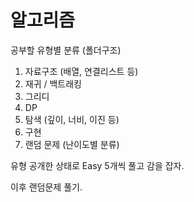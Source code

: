 # 알고리즘

공부할 유형별 분류 (폴더구조)

1. 자료구조 (배열, 연결리스트 등)
2. 재귀 / 백트래킹
3. 그리디
4. DP
5. 탐색 (깊이, 너비, 이진 등)
6. 구현
7. 랜덤 문제 (난이도별 분류)

유형 공개한 상태로 Easy 5개씩 풀고 감을 잡자.  

이후 랜덤문제 풀기.
